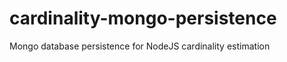 cardinality-mongo-persistence
=============================

Mongo database persistence for NodeJS cardinality estimation
